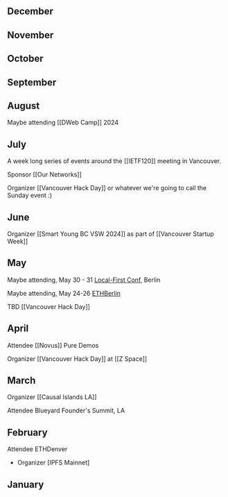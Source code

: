 
## December

## November

## October

## September

## August

Maybe attending [[DWeb Camp]] 2024

## July

A week long series of events around the [[IETF120]] meeting in Vancouver. 

Sponsor [[Our Networks]]

Organizer [[Vancouver Hack Day]] or whatever we're going to call the Sunday event :)

## June

Organizer [[Smart Young BC VSW 2024]] as part of [[Vancouver Startup Week]]

## May

Maybe attending, May 30 - 31 [Local-First Conf](https://www.localfirstconf.com/), Berlin

Maybe attending, May 24-26 [ETHBerlin](https://ethberlin.org/)

TBD [[Vancouver Hack Day]]

## April

Attendee [[Novus]] Pure Demos

Organizer [[Vancouver Hack Day]] at [[Z Space]]

## March

Organizer [[Causal Islands LA]]

Attendee Blueyard Founder's Summit, LA

## February

Attendee ETHDenver
* Organizer [IPFS Mainnet]

## January
